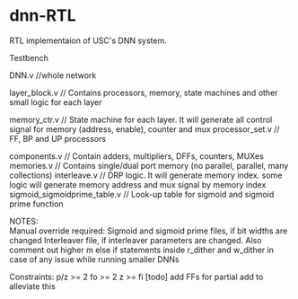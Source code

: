 # dnn-RTL
RTL implementaion of USC's DNN system.

Testbench

DNN.v		//whole network

layer_block.v		// Contains processors, memory, state machines and other small logic for each layer

memory_ctr.v 		// State machine for each layer. It will generate all control signal for memory (address, enable), counter and mux
processor_set.v 	// FF, BP and UP processors

components.v		// Contain adders, multipliers, DFFs, counters, MUXes
memories.v			// Contains single/dual port memory (no parallel, parallel, many collections)
interleave.v		// DRP logic. It will generate memory index. some logic will generate memory address and mux signal by memory index
sigmoid_sigmoidprime_table.v		// Look-up table for sigmoid and sigmoid prime function



NOTES:			
Manual override required:
Sigmoid and sigmoid prime files, if bit widths are changed
Interleaver file, if interleaver parameters are changed. Also comment out higher m else if statements inside r_dither and w_dither in case of any issue while running smaller DNNs

Constraints:
p/z >= 2
fo >= 2
z >= fi [todo] add FFs for partial add to alleviate this

